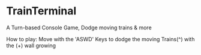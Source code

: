 # TrainTerminal
A Turn-based Console Game, Dodge moving trains &amp; more

How to play: Move with the 'ASWD' Keys to dodge the moving Trains(^<v>) with the (+) wall growing
